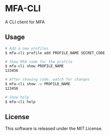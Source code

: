 # MFA-CLI
A CLI client for MFA

## Usage
```sh
# Add a new profiles
$ mfa-cli profile add PROFILE_NAME SECRET_CODE

# Show MFA code for the profile
$ mfa-cli show PROFILE_NAME
123456

# After showing code, watch for changes
$ mfa-cli show -w PROFILE_NAME
123456

# Show help
$ mfa-cli help
```

## License
This software is released under the MIT License.
